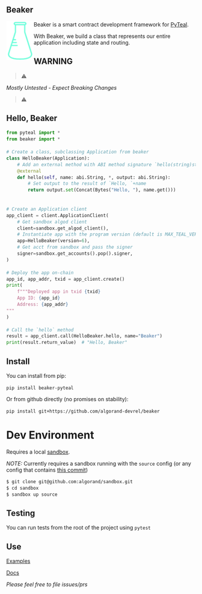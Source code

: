 Beaker
------
<img align="left" src="beaker.png" margin="10px" >

Beaker is a smart contract development framework for [PyTeal](https://github.com/algorand/pyteal).


With Beaker, we build a class that represents our entire application including state and routing.


## WARNING

> :warning: 

*Mostly Untested - Expect Breaking Changes* 

> :warning:

## Hello, Beaker


```py
from pyteal import *
from beaker import *

# Create a class, subclassing Application from beaker
class HelloBeaker(Application):
    # Add an external method with ABI method signature `hello(string)string`
    @external
    def hello(self, name: abi.String, *, output: abi.String):
        # Set output to the result of `Hello, `+name
        return output.set(Concat(Bytes("Hello, "), name.get()))


# Create an Application client
app_client = client.ApplicationClient(
    # Get sandbox algod client
    client=sandbox.get_algod_client(),
    # Instantiate app with the program version (default is MAX_TEAL_VERSION)
    app=HelloBeaker(version=6),
    # Get acct from sandbox and pass the signer
    signer=sandbox.get_accounts().pop().signer,
)

# Deploy the app on-chain
app_id, app_addr, txid = app_client.create()
print(
    f"""Deployed app in txid {txid}
    App ID: {app_id} 
    Address: {app_addr} 
"""
)

# Call the `hello` method
result = app_client.call(HelloBeaker.hello, name="Beaker")
print(result.return_value)  # "Hello, Beaker"

```

## Install

You can install from pip:

`pip install beaker-pyteal`

Or from github directly (no promises on stability): 

`pip install git+https://github.com/algorand-devrel/beaker`


# Dev Environment 

Requires a local [sandbox](https://github.com/algorand/sandbox).

*NOTE:* Currently requires a sandbox running with the `source` config (or any config that contains [this commit](https://github.com/algorand/go-algorand/pull/4198))

```sh
$ git clone git@github.com:algorand/sandbox.git
$ cd sandbox
$ sandbox up source
```

## Testing

You can run tests from the root of the project using `pytest`

## Use

[Examples](/examples/)

[Docs](https://beaker.algo.xyz)

*Please feel free to file issues/prs*